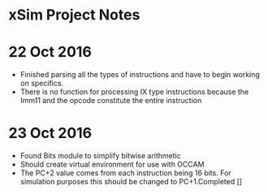 # xSim Project Notes

22 Oct 2016
===========
* Finished parsing all the types of instructions and have to begin
  working on specifics.
* There is no function for processing IX type instructions because
  the Imm11 and the opcode constitute the entire instruction

23 Oct 2016
===========
* Found Bits module to simplify bitwise arithmetic
* Should create virtual environment for use with OCCAM
* The PC+2 value comes from each instruction being 16 bits. For
  simulation purposes this should be changed to PC+1.Completed []
